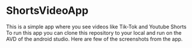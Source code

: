 # ShortsVideoApp
This is a simple app where you see videos like Tik-Tok and Youtube Shorts
To run this app you can clone this repository to your local and run on the AVD of the android studio.
Here are few of the screenshots from the app.
